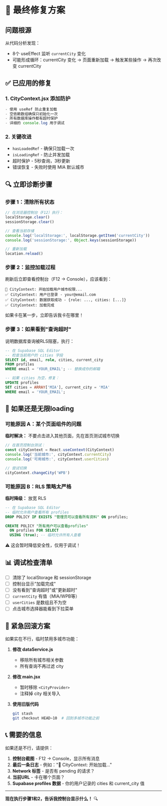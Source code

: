 # 🚨 最终修复方案

## 问题根源

从代码分析发现：
- 8个 useEffect 监听 `currentCity` 变化
- 可能形成循环：currentCity 变化 → 页面重新加载 → 触发某些操作 → 再次改变 currentCity

## ✅ 已应用的修复

### 1. CityContext.jsx 添加防护
```javascript
- 使用 useRef 防止重复加载
- 空依赖数组确保只初始化一次
- 所有数据库操作都有超时保护
- 详细的 console.log 用于调试
```

### 2. 关键改进
- `hasLoadedRef` - 确保只加载一次
- `isLoadingRef` - 防止并发加载
- 超时保护 - 5秒查询，3秒更新
- 错误恢复 - 失败时使用 MIA 默认城市

## 🔍 立即诊断步骤

### 步骤 1：清除所有状态
```javascript
// 在浏览器控制台（F12）执行：
localStorage.clear()
sessionStorage.clear()

// 查看当前存储
console.log('localStorage:', localStorage.getItem('currentCity'))
console.log('sessionStorage:', Object.keys(sessionStorage))

// 重新加载
location.reload()
```

### 步骤 2：监控加载过程
刷新后立即查看控制台（F12 → Console），应该看到：
```
🔄 CityContext: 开始加载用户城市权限...
✅ CityContext: 用户已登录 - your@email.com
✅ CityContext: 数据获取成功 - {role: ..., cities: [...]}
✅ CityContext: 加载完成
```

如果卡在某一步，立即告诉我卡在哪里！

### 步骤 3：如果看到"查询超时"
说明数据库查询被RLS阻塞，执行：

```sql
-- 在 Supabase SQL Editor
-- 检查当前用户的 cities 字段
SELECT id, email, role, cities, current_city 
FROM profiles 
WHERE email = 'YOUR_EMAIL'; -- 替换成你的邮箱

-- 如果 cities 为空，修复：
UPDATE profiles 
SET cities = ARRAY['MIA'], current_city = 'MIA'
WHERE email = 'YOUR_EMAIL';
```

## 🎯 如果还是无限loading

### 可能原因 A：某个页面组件的问题

**临时解决：** 不要点击进入其他页面，先在首页测试城市切换

```javascript
// 在首页控制台测试：
const cityContext = React.useContext(CityContext)
console.log('当前城市:', cityContext.currentCity)
console.log('可用城市:', cityContext.userCities)

// 尝试切换
cityContext.changeCity('WPB')
```

### 可能原因 B：RLS 策略太严格

**临时降级：** 放宽 RLS
```sql
-- 在 Supabase SQL Editor
-- 临时允许用户查看所有 profiles
DROP POLICY IF EXISTS "管理员可以查看所有资料" ON profiles;

CREATE POLICY "所有用户可以查看profiles"
  ON profiles FOR SELECT
  USING (true); -- 临时允许所有人查看
```

⚠️ 这会暂时降低安全性，仅用于调试！

## 📊 调试检查清单

- [ ] 清除了 localStorage 和 sessionStorage
- [ ] 控制台显示"加载完成"
- [ ] 没有看到"查询超时"或"更新超时"
- [ ] `currentCity` 有值（MIA/WPB等）
- [ ] `userCities` 是数组且不为空
- [ ] 点击城市选择器能看到下拉菜单

## 🔧 紧急回滚方案

如果实在不行，临时禁用多城市功能：

1. **修改 dataService.js**
   - 移除所有城市相关参数
   - 所有查询不再过滤 city

2. **修改 main.jsx**
   - 暂时移除 `<CityProvider>`
   - 注释掉 city 相关导入

3. **使用旧版代码**
   ```bash
   git stash
   git checkout HEAD~10  # 回到多城市功能之前
   ```

## 📞 需要的信息

如果还是不行，请提供：

1. **控制台截图** - F12 → Console，显示所有消息
2. **最后一条日志** - 例如："🔄 CityContext: 开始加载..."
3. **Network 标签** - 是否有 pending 的请求？
4. **当前URL** - 卡在哪个页面？
5. **Supabase profiles 数据** - 你的用户记录的 cities 和 current_city 值

---

**现在执行步骤1和2，告诉我控制台显示什么！** 🔍

